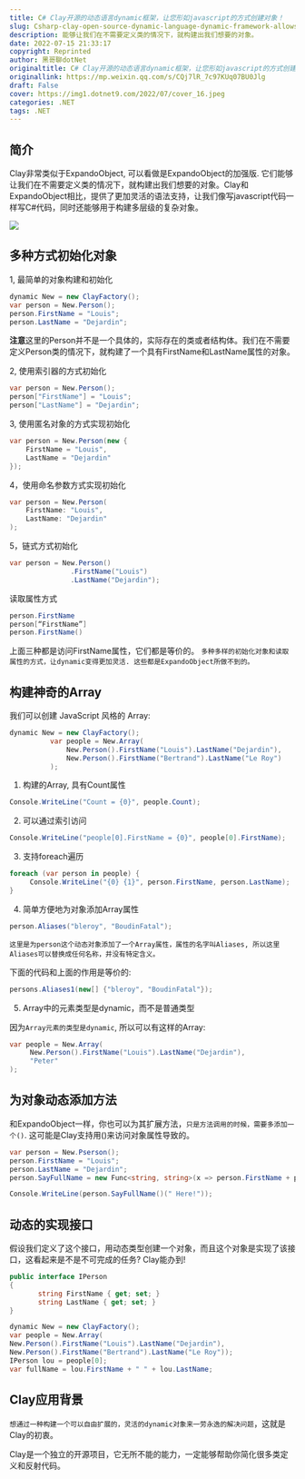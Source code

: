 ```yaml
---
title: C# Clay开源的动态语言dynamic框架，让您形如javascript的方式创建对象！
slug: Csharp-clay-open-source-dynamic-language-dynamic-framework-allows-you-to-create-objects-in-a-JavaScript-like-manner
description: 能够让我们在不需要定义类的情况下，就构建出我们想要的对象。
date: 2022-07-15 21:33:17
copyright: Reprinted
author: 黑哥聊dotNet
originaltitle: C# Clay开源的动态语言dynamic框架，让您形如javascript的方式创建对象！
originallink: https://mp.weixin.qq.com/s/CQj7lR_7c97KUq07BU0Jlg
draft: False
cover: https://img1.dotnet9.com/2022/07/cover_16.jpeg
categories: .NET
tags: .NET
---
```


## 简介

Clay非常类似于ExpandoObject, 可以看做是ExpandoObject的加强版. 它们能够让我们在不需要定义类的情况下，就构建出我们想要的对象。Clay和ExpandoObject相比，提供了更加灵活的语法支持，让我们像写javascript代码一样写C#代码，同时还能够用于构建多层级的复杂对象。

![](https://img1.dotnet9.com/2022/07/1601.png)

## 多种方式初始化对象

1, 最简单的对象构建和初始化

```csharp
dynamic New = new ClayFactory();
var person = New.Person();
person.FirstName = "Louis";
person.LastName = "Dejardin";
```

**注意**这里的Person并不是一个具体的，实际存在的类或者结构体。我们在不需要定义Person类的情况下，就构建了一个具有FirstName和LastName属性的对象。

2, 使用索引器的方式初始化

```csharp
var person = New.Person();
person["FirstName"] = "Louis";
person["LastName"] = "Dejardin";
```

3, 使用匿名对象的方式实现初始化

```csharp
var person = New.Person(new {
    FirstName = "Louis",
    LastName = "Dejardin"
});
```

4，使用命名参数方式实现初始化

```csharp
var person = New.Person(
    FirstName: "Louis",
    LastName: "Dejardin"
);
```

5，链式方式初始化

```csharp
var person = New.Person()
               .FirstName("Louis")
               .LastName("Dejardin");
```

读取属性方式

```csharp
person.FirstName
person[“FirstName”]
person.FirstName()
```

上面三种都是访问FirstName属性，它们都是等价的。
`多种多样的初始化对象和读取属性的方式，让dynamic变得更加灵活. 这些都是ExpandoObject所做不到的。`

## 构建神奇的Array

我们可以创建 JavaScript 风格的 Array:

```csharp
dynamic New = new ClayFactory();
          var people = New.Array(
              New.Person().FirstName("Louis").LastName("Dejardin"),
              New.Person().FirstName("Bertrand").LastName("Le Roy")
          );
```

1. 构建的Array, 具有Count属性

```csharp
Console.WriteLine("Count = {0}", people.Count);
```

2. 可以通过索引访问

```csharp
Console.WriteLine("people[0].FirstName = {0}", people[0].FirstName);
```

3. 支持foreach遍历

```csharp
foreach (var person in people) {
     Console.WriteLine("{0} {1}", person.FirstName, person.LastName);
}
```

4. 简单方便地为对象添加Array属性

```csharp
person.Aliases("bleroy", "BoudinFatal");
```

`这里是为person这个动态对象添加了一个Array属性，属性的名字叫Aliases, 所以这里Aliases可以替换成任何名称，并没有特定含义。`

下面的代码和上面的作用是等价的:

```csharp
persons.Aliases1(new[] {"bleroy", "BoudinFatal"});
```

5. Array中的元素类型是dynamic，而不是普通类型

因为`Array元素的类型是dynamic`, 所以可以有这样的Array:

```csharp
var people = New.Array(
     New.Person().FirstName("Louis").LastName("Dejardin"),
     "Peter"
);
```

## 为对象动态添加方法

和ExpandoObject一样，你也可以为其扩展方法，`只是方法调用的时候，需要多添加一个()`.
这可能是Clay支持用()来访问对象属性导致的。

```csharp
var person = New.Pserson();
person.FirstName = "Louis";
person.LastName = "Dejardin";
person.SayFullName = new Func<string, string>(x => person.FirstName + person.LastName + x);

Console.WriteLine(person.SayFullName()(" Here!"));
```

## 动态的实现接口

假设我们定义了这个接口，用动态类型创建一个对象，而且这个对象是实现了该接口，这看起来是不是不可完成的任务? Clay能办到!

```csharp
public interface IPerson
{ 
       string FirstName { get; set; } 
       string LastName { get; set; }
}

dynamic New = new ClayFactory();
var people = New.Array(
New.Person().FirstName("Louis").LastName("Dejardin"),
New.Person().FirstName("Bertrand").LastName("Le Roy"));
IPerson lou = people[0];
var fullName = lou.FirstName + " " + lou.LastName;
```

## Clay应用背景

`想通过一种构建一个可以自由扩展的，灵活的dynamic对象来一劳永逸的解决问题`，这就是Clay的初衷。

Clay是一个独立的开源项目，它无所不能的能力，一定能够帮助你简化很多类定义和反射代码。